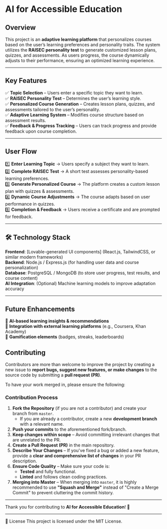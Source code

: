 #  AI for Accessible Education  

##  Overview  
This project is an **adaptive learning platform** that personalizes courses based on the user’s learning preferences and personality traits. The system utilizes the **RAISEC personality test** to generate customized lesson plans, quizzes, and assessments. As users progress, the course dynamically adjusts to their performance, ensuring an optimized learning experience.  

---

##  Key Features  
✅ **Topic Selection** – Users enter a specific topic they want to learn.  
✅ **RAISEC Personality Test** – Determines the user’s learning style.  
✅ **Personalized Course Generation** – Creates lesson plans, quizzes, and assessments tailored to the user’s personality.  
✅ **Adaptive Learning System** – Modifies course structure based on assessment results.  
✅ **Feedback & Progress Tracking** – Users can track progress and provide feedback upon course completion.  

---

##  User Flow  
1️⃣ **Enter Learning Topic** → Users specify a subject they want to learn.  
2️⃣ **Complete RAISEC Test** → A short test assesses personality-based learning preferences.  
3️⃣ **Generate Personalized Course** → The platform creates a custom lesson plan with quizzes & assessments.  
4️⃣ **Dynamic Course Adjustments** → The course adapts based on user performance in quizzes.  
5️⃣ **Completion & Feedback** → Users receive a certificate and are prompted for feedback.  

---

## 🛠 Technology Stack  
**Frontend**: [Lovable-generated UI components] (React.js, TailwindCSS, or similar modern frameworks)  
**Backend**: Node.js / Express.js (for handling user data and course personalization)  
**Database**: PostgreSQL / MongoDB (to store user progress, test results, and course content)  
**AI Integration**: (Optional) Machine learning models to improve adaptation accuracy  

---

##  Future Enhancements  
🔹 **AI-based learning insights & recommendations**  
🔹 **Integration with external learning platforms** (e.g., Coursera, Khan Academy)  
🔹 **Gamification elements** (badges, streaks, leaderboards)  

##  Contributing  

Contributors are more than welcome to improve the project by creating a new issue to **report bugs, suggest new features, or make changes** to the source code by submitting a **pull request (PR)**.  

To have your work merged in, please ensure the following:  

###  Contribution Process  
1. **Fork the Repository** (if you are not a contributor) and create your branch from `master`.  
   - If you are already a contributor, create a new **development branch** with a relevant name.  
2. **Push your commits** to the aforementioned fork/branch.  
3. **Keep changes within scope** – Avoid committing irrelevant changes that are unrelated to the PR.  
4. **Create a Pull Request (PR)** in the main repository.  
5. **Describe Your Changes** – If you've fixed a bug or added a new feature, provide a **clear and comprehensive list of changes** in your PR description.  
6. **Ensure Code Quality** – Make sure your code is:  
   - **Tested** and fully functional.  
   - **Linted** and follows clean coding practices.  
7. **Merging into Master** – When merging into `master`, it is highly recommended to use **"Squash and Merge"** instead of "Create a Merge Commit" to prevent cluttering the commit history.  

---

Thank you for contributing to **AI for Accessible Education**! 🚀  

---
📜 License
This project is licensed under the MIT License.


